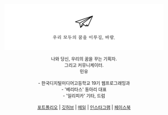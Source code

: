 ![main](/main.png)

<p align="center"> 
  나와 당신, 우리의 꿈을 꾸는 기획자. <br>
  그리고 커뮤니케이터. <br>
  민유 <br><br>
  - 한국디지털미디어고등학교 19기 웹프로그래밍과 <br>
  - '베리타스' 동아리 대표 <br>
  - '일리피카' 기타, 드럼 <br><br>
  <a href="https://minyou.us">포트폴리오</a> | 
  <a href="https://github.com/min-uuu">깃허브</a> | 
  <a href="mailto:me@minyou.us">메일</a> | 
  <a href="https://www.instagram.com/min._.uuu/">인스타그램</a> | 
  <a href="https://www.facebook.com/profile.php?id=100015931844743&lst=100015931844743%3A100015931844743%3A1588305783&sk=about">페이스북</a>
  <br><br><br>
  <p> <p>
</p>
